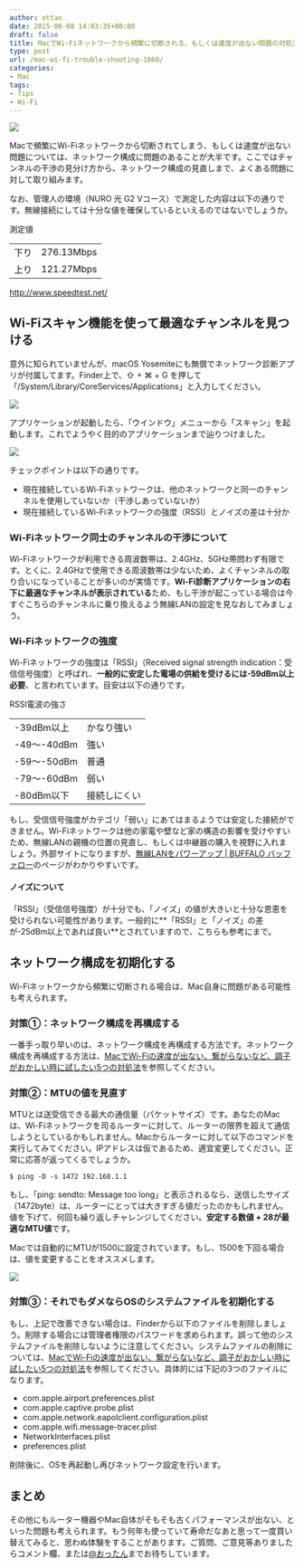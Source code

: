 ```yaml
---
author: ottan
date: 2015-06-08 14:03:35+00:00
draft: false
title: MacでWi-Fiネットワークから頻繁に切断される、もしくは速度が出ない問題の対処法
type: post
url: /mac-wi-fi-trouble-shooting-1660/
categories:
- Mac
tags:
- Tips
- Wi-Fi
---
```


![](/images/2015/06/150608-5575a0998f685.jpg)






Macで頻繁にWi-Fiネットワークから切断されてしまう、もしくは速度が出ない問題については、ネットワーク構成に問題のあることが大半です。ここではチャンネルの干渉の見分け方から、ネットワーク構成の見直しまで、よくある問題に対して取り組みます。





なお、管理人の環境（NURO 光 G2 Vコース）で測定した内容は以下の通りです。無線接続にしては十分な値を確保しているといえるのではないでしょうか。






<table >
<tr >測定値</tr>
<tr >
<td >下り
</td>
<td >276.13Mbps
</td></tr>
<tr >
<td >上り
</td>
<td >121.27Mbps
</td></tr>
</table>




http://www.speedtest.net/



## Wi-Fiスキャン機能を使って最適なチャンネルを見つける





意外に知られていませんが、macOS Yosemiteにも無償でネットワーク診断アプリが付属してます。Finder上で、⇧  + ⌘ + G を押して「/System/Library/CoreServices/Applications」と入力してください。





![](/images/2015/06/150608-5575a09b5f8fa.png)






アプリケーションが起動したら、「ウインドウ」メニューから「スキャン」を起動します。これでようやく目的のアプリケーションまで辿りつけました。





![](/images/2015/06/150608-5575a09f295fd.png)






チェックポイントは以下の通りです。






  * 現在接続しているWi-Fiネットワークは、他のネットワークと同一のチャンネルを使用していないか（干渉しあっていないか）
  * 現在接続しているWi-Fiネットワークの強度（RSSI）とノイズの差は十分か




### Wi-Fiネットワーク同士のチャンネルの干渉について





Wi-Fiネットワークが利用できる周波数帯は、2.4GHz、5GHz帯問わず有限です。とくに、2.4GHzで使用できる周波数帯は少ないため、よくチャンネルの取り合いになっていることが多いのが実情です。**Wi-Fi診断アプリケーションの右下に最適なチャンネルが表示されている**ため、もし干渉が起こっている場合は今すぐこちらのチャンネルに乗り換えるよう無線LANの設定を見なおしてみましょう。





### Wi-Fiネットワークの強度





Wi-Fiネットワークの強度は「RSSI」（Received signal strength indication：受信信号強度）と呼ばれ、**一般的に安定した電場の供給を受けるには-59dBm以上必要**、と言われています。目安は以下の通りです。






<table >
<tr >RSSI電波の強さ</tr>
<tr >
<td >-39dBm以上
</td>
<td >かなり強い
</td></tr>
<tr >
<td >-49〜-40dBm
</td>
<td >強い
</td></tr>
<tr >
<td >-59〜-50dBm
</td>
<td >普通
</td></tr>
<tr >
<td >-79〜-60dBm
</td>
<td >弱い
</td></tr>
<tr >
<td >-80dBm以下
</td>
<td >接続しにくい
</td></tr>
</table>






もし、受信信号強度がカテゴリ「弱い」にあてはまるようでは安定した接続ができません。Wi-Fiネットワークは他の家電や壁など家の構造の影響を受けやすいため、無線LANの親機の位置の見直し、もしくは中継器の購入を視野に入れましょう。外部サイトになりますが、[無線LANをパワーアップ | BUFFALO バッファロー](http://buffalo.jp/products/catalog/network/wirelesspowerup/powerup_03.html)のページがわかりやすいです。





#### ノイズについて





「RSSI」（受信信号強度）が十分でも、「ノイズ」の値が大きいと十分な恩恵を受けられない可能性があります。一般的に**「RSSI」と「ノイズ」の差が-25dBm以上であれば良い**とされていますので、こちらも参考にまで。





## ネットワーク構成を初期化する





Wi-Fiネットワークから頻繁に切断される場合は、Mac自身に問題がある可能性も考えられます。





### 対策①：ネットワーク構成を再構成する





一番手っ取り早いのは、ネットワーク構成を再構成する方法です。ネットワーク構成を再構成する方法は、[MacでWi-Fiの速度が出ない、繋がらないなど、調子がおかしい時に試したい5つの対処法](https://ottan.xyz/mac-wi-fi-1143/)を参照してください。





### 対策②：MTUの値を見直す





MTUとは送受信できる最大の通信量（パケットサイズ）です。あなたのMacは、Wi-Fiネットワークを司るルーターに対して、ルーターの限界を超えて通信しようとしているかもしれません。Macからルーターに対して以下のコマンドを実行してみてください。IPアドレスは仮であるため、適宜変更してください。正常に応答が返ってくるでしょうか。




    
    $ ping -D -s 1472 192.168.1.1





もし、「ping: sendto: Message too long」と表示されるなら、送信したサイズ（1472byte）は、ルーターにとっては大きすぎる値だったのかもしれません。値を下げて、何回も繰り返しチャレンジしてください。**安定する数値 + 28が最適なMTU値**です。





Macでは自動的にMTUが1500に設定されています。もし、1500を下回る場合は、値を変更することをオススメします。





![](/images/2015/06/150608-5575a0a1cfe2b.png)






### 対策③：それでもダメならOSのシステムファイルを初期化する





もし、上記で改善できない場合は、Finderから以下のファイルを削除しましょう。削除する場合には管理者権限のパスワードを求められます。誤って他のシステムファイルを削除しないように注意してください。システムファイルの削除については、[MacでWi-Fiの速度が出ない、繋がらないなど、調子がおかしい時に試したい5つの対処法](https://ottan.xyz/mac-wi-fi-1143/)を参照してください。具体的には下記の3つのファイルになります。






  * com.apple.airport.preferences.plist
  * com.apple.captive.probe.plist
  * com.apple.network.eapolclient.configuration.plist
  * com.apple.wifi.message-tracer.plist
  * NetworkInterfaces.plist
  * preferences.plist




削除後に、OSを再起動し再びネットワーク設定を行います。





## まとめ





その他にもルーター機器やMac自体がそもそも古くパフォーマンスが出ない、といった問題も考えられます。もう何年も使っていて寿命だなあと思って一度買い替えてみると、思わぬ体験をすることがあります。ご質問、ご意見等ありましたらコメント欄、または[@おったん](https://twitter.com/ottanxyz)までお待ちしています。
